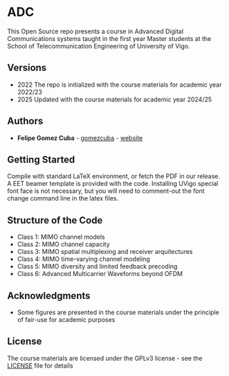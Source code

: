 # ADC
This Open Source repo presents a course in Advanced Digital Communications systems taught in the first year Master students at the School of Telecommunication Engineering of University of Vigo.

## Versions

* 2022 The repo is initialized with the course materials for academic year 2022/23
* 2025 Updated with the course materials for academic year 2024/25

## Authors

* **Felipe Gomez Cuba**  - [gomezcuba](https://github.com/gomezcuba) - [website](https://www.felipegomezcuba.info/)

## Getting Started

Compile with standard LaTeX environment, or fetch the PDF in our release. A EET beamer template is provided with the code. Installing UVigo special font face is not necessary, but you will need to comment-out the font change command line in the latex files.

## Structure of the Code

* Class 1: MIMO channel models
* Class 2: MIMO channel capacity
* Class 3: MIMO spatial multiplexing and receiver arquitectures
* Class 4: MIMO time-varying channel modeling
* Class 5: MIMO diversity and limited feedback precoding
* Class 6: Advanced Multicarrier Waveforms beyond OFDM

##  Acknowledgments

* Some figures are presented in the course materials under the principle of fair-use for academic purposes

## License

The course materials are licensed under the GPLv3 license - see the [LICENSE](LICENSE) file for details
